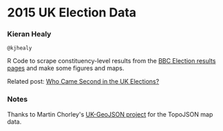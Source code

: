 # 2015 UK Election Data

### Kieran Healy
`@kjhealy`

R Code to scrape constituency-level results from the [BBC Election results pages](http://www.bbc.com/news/election/2015/results) and make some figures and maps.

Related post: [Who Came Second in the UK Elections?](http://kieranhealy.org/blog/archives/2015/05/09/who-came-second-in-the-uk-election/)

### Notes

Thanks to Martin Chorley's [UK-GeoJSON project](http://martinjc.github.io/UK-GeoJSON/) for the TopoJSON map data. 

